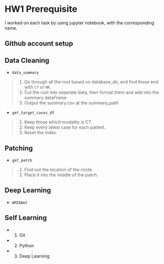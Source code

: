 # HW1 Prerequisite

I worked on each task by using jupyter notebook, with the corresponding name.

## Github account setup 

## Data Cleaning

* `data_summary`
>   1. Go through all the root based on database_dir, and find those end with `CT` or `MR`.
>   2. Cut the root into seperate data, then format them and add into the summary dataFrame.
>   3. Output the summary.csv at the summary_path

* `get_target_cases_df`
>   1. Keep those which modality is CT.
>   2. Keep every latest case for each patient.
>   3. Reset the index.

## Patching

* `get_patch`
>   1. Find out the location of the circle.
>   2. Place it into the middle of the patch.

## Deep Learning

* `AMIANet`

## Self Learning

* 1. Git
* 2. Python
* 3. Deep Learning

